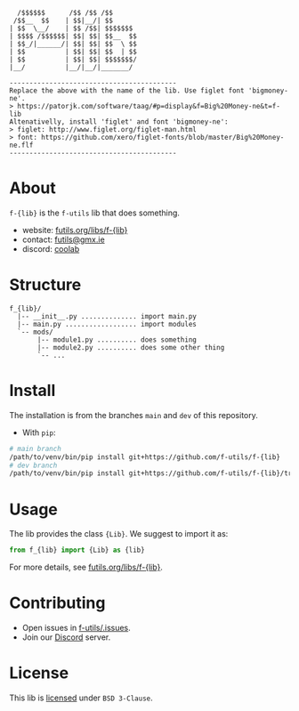 
```
  /$$$$$$      /$$ /$$ /$$      
 /$$__  $$    | $$|__/| $$      
| $$  \__/    | $$ /$$| $$$$$$$ 
| $$$$ /$$$$$$| $$| $$| $$__  $$
| $$_/|______/| $$| $$| $$  \ $$
| $$          | $$| $$| $$  | $$
| $$          | $$| $$| $$$$$$$/
|__/          |__/|__/|_______/

------------------------------------------
Replace the above with the name of the lib. Use figlet font 'bigmoney-ne'.
> https://patorjk.com/software/taag/#p=display&f=Big%20Money-ne&t=f-lib
Altenativelly, install 'figlet' and font 'bigmoney-ne':
> figlet: http://www.figlet.org/figlet-man.html
> font: https://github.com/xero/figlet-fonts/blob/master/Big%20Money-ne.flf 
------------------------------------------
```                       

# About

`f-{lib}` is the  `f-utils` lib that does something.
- website: [futils.org/libs/f-{lib}](https://futils.org/libs/f-{lib})
- contact: [futils@gmx.ie](mailto:futils@gmx.ie)
- discord: [coolab](https://discord.gg/waANUyCUGE)

# Structure

```
f_{lib}/
  |-- __init__.py .............. import main.py
  |-- main.py .................. import modules
  `-- mods/
       |-- module1.py .......... does something
       |-- module2.py .......... does some other thing
       `-- ... 
```

# Install

The installation is from the branches `main` and `dev` of this repository.

- With `pip`:
```bash
# main branch
/path/to/venv/bin/pip install git+https://github.com/f-utils/f-{lib}
# dev branch
/path/to/venv/bin/pip install git+https://github.com/f-utils/f-{lib}/tree/dev
```

# Usage

The lib provides the class `{Lib}`. We suggest to import it as:

```python
from f_{lib} import {Lib} as {lib}
```

For more details, see [futils.org/libs/f-{lib}](https://futils.org/libs/f-{lib}).

# Contributing

- Open issues in [f-utils/.issues](https://github.com/f-utils/.issues).
- Join our [Discord](https://discord.gg/waANUyCUGE) server.

# License

This lib is [licensed](./LICENSE) under `BSD 3-Clause`.
